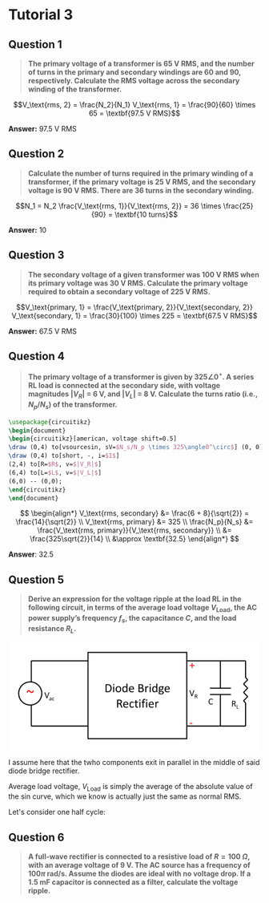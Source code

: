 # Tutorial 3

## Question 1
> **The primary voltage of a transformer is 65 V RMS, and the number of turns in the primary and secondary windings are 60 and 90, respectively. Calculate the RMS voltage across the secondary winding of the transformer.**

$$V_\text{rms, 2} = \frac{N_2}{N_1} V_\text{rms, 1} = \frac{90}{60} \times 65 = \textbf{97.5 V RMS}$$

**Answer:** 97.5 V RMS

## Question 2
> **Calculate the number of turns required in the primary winding of a transformer, if the primary voltage is 25 V RMS, and the secondary voltage is 90 V RMS. There are 36 turns in the secondary winding.**

$$N_1 = N_2 \frac{V_\text{rms, 1}}{V_\text{rms, 2}} = 36 \times \frac{25}{90} = \textbf{10 turns}$$

**Answer:** 10

## Question 3
> **The secondary voltage of a given transformer was 100 V RMS when its primary voltage was 30 V RMS. Calculate the primary voltage required to obtain a secondary voltage of 225 V RMS.**

$$V_\text{primary, 1} = \frac{V_\text{primary, 2}}{V_\text{secondary, 2}} V_\text{secondary, 1} = \frac{30}{100} \times 225 = \textbf{67.5 V RMS}$$

**Answer:** 67.5 V RMS

## Question 4
> **The primary voltage of a transformer is given by $325 ∠ 0^\circ$. A series RL load is connected at the secondary side, with voltage magnitudes $|V_R|$ = 6 V, and $|V_L|$ = 8 V. Calculate the turns ratio (i.e., $N_p/N_s$) of the transformer.**


```tikz 
\usepackage{circuitikz} 
\begin{document} 
\begin{circuitikz}[american, voltage shift=0.5]
\draw (0,4) to[vsourcesin, sV=$N_s/N_p \times 325\angle0^\circ$] (0, 0);
\draw (0,4) to[short, -, i=$I$] 
(2,4) to[R=$R$, v=$|V_R|$]
(6,4) to[L=$L$, v=$|V_L|$]
(6,0) -- (0,0);
\end{circuitikz}
\end{document} 
```

$$
\begin{align*}
V_\text{rms, secondary} &= \frac{6 + 8}{\sqrt{2}} = \frac{14}{\sqrt{2}} \\
V_\text{rms, primary} &= 325 \\
\frac{N_p}{N_s} &= \frac{V_\text{rms, primary}}{V_\text{rms, secondary}} \\
&= \frac{325\sqrt{2}}{14} \\
&\approx \textbf{32.5}
\end{align*}
$$

**Answer**: 32.5

## Question 5
> **Derive an expression for the voltage ripple at the load RL in the following circuit, in terms of the average load voltage $V_\text{Load}$, the AC power supply’s frequency $f_s$, the capacitance $C$, and the load resistance $R_L$.**

![](q5.png)

I assume here that the twho components exit in parallel in the middle of said diode bridge rectifier.

Average load voltage, $V_\text{Load}$ is simply the average of the absolute value of the sin curve, which we know is actually just the same as normal RMS.


Let's consider one half cycle:







## Question 6
> **A full-wave rectifier is connected to a resistive load of $R = 100\text{ }\Omega$, with an average voltage of 9 V. The AC source has a frequency of $100\pi$ rad/s. Assume the diodes are ideal with no voltage drop. If a 1.5 mF capacitor is connected as a filter, calculate the voltage ripple.**



























